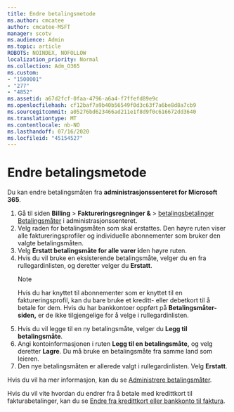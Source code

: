 ```yaml
---
title: Endre betalingsmetode
ms.author: cmcatee
author: cmcatee-MSFT
manager: scotv
ms.audience: Admin
ms.topic: article
ROBOTS: NOINDEX, NOFOLLOW
localization_priority: Normal
ms.collection: Adm_O365
ms.custom:
- "1500001"
- "277"
- "4852"
ms.assetid: a67d2fcf-0faa-4796-a6a4-f7ffefd89e9c
ms.openlocfilehash: cf12baf7a9b40b56549f0d3c63f7a6be8d8a7cb9
ms.sourcegitcommit: a05276bd623466ad211e1f8d9f0c616672dd3640
ms.translationtype: MT
ms.contentlocale: nb-NO
ms.lasthandoff: 07/16/2020
ms.locfileid: "45154527"
---
```

# <a name="change-payment-method"></a>Endre betalingsmetode

Du kan endre betalingsmåten fra **administrasjonssenteret for Microsoft 365**.
  
1. Gå til siden **Billing**  >  **Faktureringsregninger &**  >  [betalingsbetalinger Betalingsmåter](https://go.microsoft.com/fwlink/p/?linkid=2018806) i administrasjonssenteret.
2. Velg raden for betalingsmåten som skal erstattes. Den høyre ruten viser alle faktureringsprofiler og individuelle abonnementer som bruker den valgte betalingsmåten.
3. Velg **Erstatt betalingsmåte for alle varer i**den høyre ruten.
4. Hvis du vil bruke en eksisterende betalingsmåte, velger du en fra rullegardinlisten, og deretter velger du **Erstatt**.
    > [!NOTE]
    > Hvis du har knyttet til abonnementer som er knyttet til en faktureringsprofil, kan du bare bruke et kreditt- eller debetkort til å betale for dem. Hvis du har bankkontoer oppført på **Betalingsmåter-siden,** er de ikke tilgjengelige for å velge i rullegardinlisten.
5. Hvis du vil legge til en ny betalingsmåte, velger du **Legg til betalingsmåte**.
6. Angi kontoinformasjonen i ruten **Legg til en betalingsmåte,** og velg deretter **Lagre**. Du må bruke en betalingsmåte fra samme land som leieren.
7. Den nye betalingsmåten er allerede valgt i rullegardinlisten. Velg **Erstatt**.

Hvis du vil ha mer informasjon, kan du se [Administrere betalingsmåter](https://docs.microsoft.com/microsoft-365/commerce/billing-and-payments/manage-payment-methods).

Hvis du vil vite hvordan du endrer fra å betale med kredittkort til fakturabetalinger, kan du se [Endre fra kredittkort eller bankkonto til faktura](https://docs.microsoft.com/microsoft-365/commerce/billing-and-payments/change-payment-method#change-from-credit-card-or-bank-account-to-invoice).